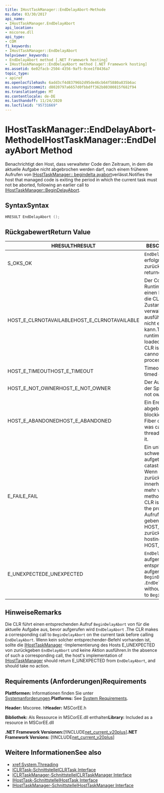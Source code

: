 ```yaml
---
title: IHostTaskManager::EndDelayAbort-Methode
ms.date: 03/30/2017
api_name:
- IHostTaskManager.EndDelayAbort
api_location:
- mscoree.dll
api_type:
- COM
f1_keywords:
- IHostTaskManager::EndDelayAbort
helpviewer_keywords:
- EndDelayAbort method [.NET Framework hosting]
- IHostTaskManager::EndDelayAbort method [.NET Framework hosting]
ms.assetid: 6e02facb-2504-4356-9af5-0cee1f8436a7
topic_type:
- apiref
ms.openlocfilehash: 6add3cf4d83796b2d95de46cb64f5880a835b6ac
ms.sourcegitcommit: d8020797a6657d0fbbdff362b80300815f682f94
ms.translationtype: MT
ms.contentlocale: de-DE
ms.lasthandoff: 11/24/2020
ms.locfileid: "95731669"
---
```

# <a name="ihosttaskmanagerenddelayabort-method"></a><span data-ttu-id="5f679-102">IHostTaskManager::EndDelayAbort-Methode</span><span class="sxs-lookup"><span data-stu-id="5f679-102">IHostTaskManager::EndDelayAbort Method</span></span>

<span data-ttu-id="5f679-103">Benachrichtigt den Host, dass verwalteter Code den Zeitraum, in dem die aktuelle Aufgabe nicht abgebrochen werden darf, nach einem früheren Aufrufen von [IHostTaskManager:: begindelta ayabort](ihosttaskmanager-begindelayabort-method.md)verlässt.</span><span class="sxs-lookup"><span data-stu-id="5f679-103">Notifies the host that managed code is exiting the period in which the current task must not be aborted, following an earlier call to [IHostTaskManager::BeginDelayAbort](ihosttaskmanager-begindelayabort-method.md).</span></span>  
  
## <a name="syntax"></a><span data-ttu-id="5f679-104">Syntax</span><span class="sxs-lookup"><span data-stu-id="5f679-104">Syntax</span></span>  
  
```cpp  
HRESULT EndDelayAbort ();  
```  
  
## <a name="return-value"></a><span data-ttu-id="5f679-105">Rückgabewert</span><span class="sxs-lookup"><span data-stu-id="5f679-105">Return Value</span></span>  
  
|<span data-ttu-id="5f679-106">HRESULT</span><span class="sxs-lookup"><span data-stu-id="5f679-106">HRESULT</span></span>|<span data-ttu-id="5f679-107">BESCHREIBUNG</span><span class="sxs-lookup"><span data-stu-id="5f679-107">Description</span></span>|  
|-------------|-----------------|  
|<span data-ttu-id="5f679-108">S_OK</span><span class="sxs-lookup"><span data-stu-id="5f679-108">S_OK</span></span>|<span data-ttu-id="5f679-109">`EndDelayAbort` wurde erfolgreich zurückgegeben.</span><span class="sxs-lookup"><span data-stu-id="5f679-109">`EndDelayAbort` returned successfully.</span></span>|  
|<span data-ttu-id="5f679-110">HOST_E_CLRNOTAVAILABLE</span><span class="sxs-lookup"><span data-stu-id="5f679-110">HOST_E_CLRNOTAVAILABLE</span></span>|<span data-ttu-id="5f679-111">Der Common Language Runtime (CLR) wurde nicht in einen Prozess geladen, oder die CLR befindet sich in einem Zustand, in dem Sie verwalteten Code nicht ausführen oder den-Befehl nicht erfolgreich verarbeiten kann.</span><span class="sxs-lookup"><span data-stu-id="5f679-111">The common language runtime (CLR) has not been loaded into a process, or the CLR is in a state in which it cannot run managed code or process the call successfully.</span></span>|  
|<span data-ttu-id="5f679-112">HOST_E_TIMEOUT</span><span class="sxs-lookup"><span data-stu-id="5f679-112">HOST_E_TIMEOUT</span></span>|<span data-ttu-id="5f679-113">Timeout des Aufrufes.</span><span class="sxs-lookup"><span data-stu-id="5f679-113">The call timed out.</span></span>|  
|<span data-ttu-id="5f679-114">HOST_E_NOT_OWNER</span><span class="sxs-lookup"><span data-stu-id="5f679-114">HOST_E_NOT_OWNER</span></span>|<span data-ttu-id="5f679-115">Der Aufrufer ist nicht Besitzer der Sperre.</span><span class="sxs-lookup"><span data-stu-id="5f679-115">The caller does not own the lock.</span></span>|  
|<span data-ttu-id="5f679-116">HOST_E_ABANDONED</span><span class="sxs-lookup"><span data-stu-id="5f679-116">HOST_E_ABANDONED</span></span>|<span data-ttu-id="5f679-117">Ein Ereignis wurde abgebrochen, während ein blockierter Thread oder eine Fiber darauf wartete.</span><span class="sxs-lookup"><span data-stu-id="5f679-117">An event was canceled while a blocked thread or fiber was waiting on it.</span></span>|  
|<span data-ttu-id="5f679-118">E_FAIL</span><span class="sxs-lookup"><span data-stu-id="5f679-118">E_FAIL</span></span>|<span data-ttu-id="5f679-119">Ein unbekannter schwerwiegender Fehler ist aufgetreten.</span><span class="sxs-lookup"><span data-stu-id="5f679-119">An unknown catastrophic failure occurred.</span></span> <span data-ttu-id="5f679-120">Wenn eine Methode E_FAIL zurückgibt, ist die CLR innerhalb des Prozesses nicht mehr verwendbar.</span><span class="sxs-lookup"><span data-stu-id="5f679-120">When a method returns E_FAIL, the CLR is no longer usable within the process.</span></span> <span data-ttu-id="5f679-121">Nachfolgende Aufrufe von Hostingmethoden geben HOST_E_CLRNOTAVAILABLE zurück.</span><span class="sxs-lookup"><span data-stu-id="5f679-121">Subsequent calls to hosting methods return HOST_E_CLRNOTAVAILABLE.</span></span>|  
|<span data-ttu-id="5f679-122">E_UNEXPECTED</span><span class="sxs-lookup"><span data-stu-id="5f679-122">E_UNEXPECTED</span></span>|<span data-ttu-id="5f679-123">`EndDelayAbort` wurde aufgerufen, ohne dass ein entsprechender Aufruf von aufgerufen wurde `BeginDelayAbort` .</span><span class="sxs-lookup"><span data-stu-id="5f679-123">`EndDelayAbort` was called without a corresponding call to `BeginDelayAbort`.</span></span>|  
  
## <a name="remarks"></a><span data-ttu-id="5f679-124">Hinweise</span><span class="sxs-lookup"><span data-stu-id="5f679-124">Remarks</span></span>  

 <span data-ttu-id="5f679-125">Die CLR führt einen entsprechenden Aufruf `BeginDelayAbort` von für die aktuelle Aufgabe aus, bevor aufgerufen wird `EndDelayAbort` .</span><span class="sxs-lookup"><span data-stu-id="5f679-125">The CLR makes a corresponding call to `BeginDelayAbort` on the current task before calling `EndDelayAbort`.</span></span> <span data-ttu-id="5f679-126">Wenn kein solcher entsprechender-Befehl vorhanden ist, sollte die [IHostTaskManager](ihosttaskmanager-interface.md) -Implementierung des Hosts E_UNEXPECTED von zurückgeben `EndDelayAbort` und keine Aktion ausführen.</span><span class="sxs-lookup"><span data-stu-id="5f679-126">In the absence of such a corresponding call, the host's implementation of [IHostTaskManager](ihosttaskmanager-interface.md) should return E_UNEXPECTED from `EndDelayAbort`, and should take no action.</span></span>  
  
## <a name="requirements"></a><span data-ttu-id="5f679-127">Requirements (Anforderungen)</span><span class="sxs-lookup"><span data-stu-id="5f679-127">Requirements</span></span>  

 <span data-ttu-id="5f679-128">**Plattformen:** Informationen finden Sie unter [Systemanforderungen](../../get-started/system-requirements.md).</span><span class="sxs-lookup"><span data-stu-id="5f679-128">**Platforms:** See [System Requirements](../../get-started/system-requirements.md).</span></span>  
  
 <span data-ttu-id="5f679-129">**Header:** Mscoree. h</span><span class="sxs-lookup"><span data-stu-id="5f679-129">**Header:** MSCorEE.h</span></span>  
  
 <span data-ttu-id="5f679-130">**Bibliothek:** Als Ressource in MSCorEE.dll enthalten</span><span class="sxs-lookup"><span data-stu-id="5f679-130">**Library:** Included as a resource in MSCorEE.dll</span></span>  
  
 <span data-ttu-id="5f679-131">**.NET Framework Versionen:**[!INCLUDE[net_current_v20plus](../../../../includes/net-current-v20plus-md.md)]</span><span class="sxs-lookup"><span data-stu-id="5f679-131">**.NET Framework Versions:** [!INCLUDE[net_current_v20plus](../../../../includes/net-current-v20plus-md.md)]</span></span>  
  
## <a name="see-also"></a><span data-ttu-id="5f679-132">Weitere Informationen</span><span class="sxs-lookup"><span data-stu-id="5f679-132">See also</span></span>

- <xref:System.Threading>
- [<span data-ttu-id="5f679-133">ICLRTask-Schnittstelle</span><span class="sxs-lookup"><span data-stu-id="5f679-133">ICLRTask Interface</span></span>](iclrtask-interface.md)
- [<span data-ttu-id="5f679-134">ICLRTaskManager-Schnittstelle</span><span class="sxs-lookup"><span data-stu-id="5f679-134">ICLRTaskManager Interface</span></span>](iclrtaskmanager-interface.md)
- [<span data-ttu-id="5f679-135">IHostTask-Schnittstelle</span><span class="sxs-lookup"><span data-stu-id="5f679-135">IHostTask Interface</span></span>](ihosttask-interface.md)
- [<span data-ttu-id="5f679-136">IHostTaskManager-Schnittstelle</span><span class="sxs-lookup"><span data-stu-id="5f679-136">IHostTaskManager Interface</span></span>](ihosttaskmanager-interface.md)
